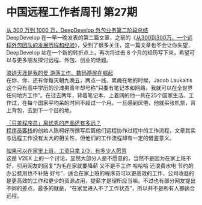 # 中国远程工作者周刊 第27期

[从 300 万到 1000 万，DeepDevelop 外包业务第二阶段总结][1]  
DeepDevelop 在一早一晚发表的第二篇文章，之前的《[从300到300万，一个远程外包团队的发展历程和经验][r1]》，受到了很多关注，这一篇文章也不会让你失望，DeepDevelop 站在一个新的转折点上，再次将过去 8 个月的经历写下来，希望可以与更多朋友探讨远程、外包、创业的话题。

[浪迹天涯是我的爱 游荡工作、数码游民在崛起][2]  
在你、你、还有你每天朝九晚五，两点一线、累瘫在地的时候，Jacob Laukaitis 这个只有高中学历的沙滩男青年却号称“只要有笔记本和网络，我就可以在全世界任何地方工作”。在过去两年，背着笔记本、上着网的他一共在25个国家生活、工作过，在每个国家平均呆的时间不超过一个月。一旦感到厌倦，他就买张机票，背上背包，去到下一个目的地。

[「只差程序员」离优秀的产品还有多远？][3]  
[程序员客栈]的创始人陈柯好所撰写后篇他们远程协作过程中的工作流程，文章其实与远程工作没有太大的相关性，但他们的工作流程却有一定的借鉴意义。

[如果可以在家里上班，工资只拿 2/3，有多少人愿意][4]  
这是 V2EX 上的一个讨论，显然大部分人是不愿意的，当然不是因为在家上班不好，引用网友的回复“为毛在家就要降薪 又不是不工作 哈哈哈 还浪费水电 节约的办公费用也不补贴 好亏”，适合在家上班的程序员可以更高效的工作，公司收益的是更高效的工作和更少的资源占用，提薪才是理所应当嘛。不过也有部分网友提出不同的差点，最多的就是，“在家里进入不了工作状态”，所以并不是所有人都适合远程。

[1]: http://yizaoyiwan.com/discussion/460/
[2]: http://chuansong.me/n/1568345
[3]: http://dy.qq.com/article.htm?id=20150725A0095200
[4]: https://v2ex.com/t/209219

[r1]: http://yizaoyiwan.com/discussion/79/
[程序员客栈]: http://www.proginn.com/